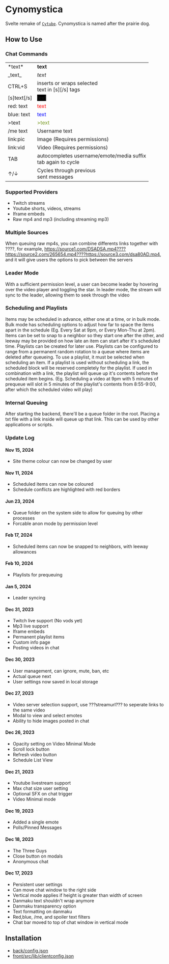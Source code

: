 # Cynomystica

Svelte remake of [`Cytube`](https://github.com/calzoneman/sync).
Cynomystica is named after the prairie dog.

## How to Use

### Chat Commands

<table>
	<tr><td>*text*</td><td><b>text</b></td></tr>
	<tr><td>_text_</td><td><em>text</em></td></tr>
	<tr><td>CTRL+S</td><td>inserts or wraps selected<br />text in [s][/s] tags</td></tr>
	<tr><td>[s]text[/s]</td><td><span style='background:black'>text</span></td></tr>
	<tr><td>red: text</td><td><span style='color:red'>text</span></td></tr>
	<tr><td>blue: text</td><td><span style='color:blue'>text</span></td></tr>
	<tr><td>>text</td><td><span style='color:#789922'>>text</span></td></tr>
	<tr><td>/me text</td><td><span class="actiontext">Username text</span></td></tr>
	<tr><td>link:pic</td><td>Image (Requires permissions)</td></tr>
	<tr><td>link:vid</td><td>Video (Requires permissions)</td></tr>
	<tr><td>TAB</td><td>autocompletes username/emote/media suffix<br />tab again to cycle</td></tr>
	<tr><td>↑/↓</td><td>Cycles through previous<br />sent messages</td></tr>
</table>

### Supported Providers

- Twitch streams
- Youtube shorts, videos, streams
- Iframe embeds
- Raw mp4 and mp3 (including streaming mp3)

### Multiple Sources

When queuing raw mp4s, you can combine differents links together with ????, for example, https://source1.com/DSADSA.mp4????https://source2.com/265654.mp4????https://source3.com/dsa80AD.mp4, and it will give users the options to pick between the servers

### Leader Mode

With a sufficient permission level, a user can become leader by hovering over the video player and toggling the star. In leader mode, the stream will sync to the leader, allowing them to seek through the video

### Scheduling and Playlists

Items may be scheduled in advance, either one at a time, or in bulk mode. Bulk mode has scheduling options to adjust how far to space the items apart in the schedule (Eg. Every Sat at 9pm, or Every Mon-Thu at 2pm). Items can be set to snap to a neighbor so they start one after the other, and leeway may be provided on how late an item can start after it's scheduled time.
Playlists can be created for later use. Playlists can be configured to range from a permanent random rotation to a queue where items are deleted after queueing. To use a playlist, it must be selected when scheduling an item. If a playlist is used without scheduling a link, the scheduled block will be reserved completely for the playlist. If used in combination with a link, the playlist will queue up it's contents before the scheduled item begins. (Eg. Scheduling a video at 9pm with 5 minutes of prequeue will slot in 5 minutes of the playlist's contents from 8:55-9:00, after which the scheduled video will play)

### Internal Queuing

After starting the backend, there'll be a queue folder in the root. Placing a txt file with a link inside will queue up that link. This can be used by other applications or scripts.

### Update Log

#### Nov 15, 2024

- Site theme colour can now be changed by user

#### Nov 11, 2024

- Scheduled items can now be coloured
- Schedule conflicts are highlighted with red borders

#### Jun 23, 2024

- Queue folder on the system side to allow for queuing by other processes
- Forcable anon mode by permission level

#### Feb 17, 2024

- Scheduled items can now be snapped to neighbors, with leeway allowances

#### Feb 10, 2024

- Playlists for prequeuing

#### Jan 5, 2024

- Leader syncing

#### Dec 31, 2023

- Twitch live support (No vods yet)
- Mp3 live support
- Iframe embeds
- Permanent playlist items
- Custom info page
- Posting videos in chat

#### Dec 30, 2023

- User management, can ignore, mute, ban, etc
- Actual queue next
- User settings now saved in local storage

#### Dec 27, 2023

- Video server selection support, use ???streamurl??? to seperate links to the same video
- Modal to view and select emotes
- Ability to hide images posted in chat

#### Dec 26, 2023

- Opacity setting on Video Minimal Mode
- Scroll lock button
- Refresh video button
- Schedule List View

#### Dec 21, 2023

- Youtube livestream support
- Max chat size user setting
- Optional SFX on chat trigger
- Video Minimal mode

#### Dec 19, 2023

- Added a single emote
- Polls/Pinned Messages

#### Dec 18, 2023

- The Three Guys
- Close button on modals
- Anonymous chat

#### Dec 17, 2023

- Persistent user settings
- Can move chat window to the right side
- Vertical mode applies if height is greater than width of screen
- Danmaku text shouldn't wrap anymore
- Danmaku transparency option
- Text formatting on danmaku
- Red,blue, /me, and spoiler text filters
- Chat bar moved to top of chat window in vertical mode

## Installation

- [back/config.json](back/config.example.json)
- [front/src/lib/clientconfig.json](front/src/lib/clientconfig.example.json)
